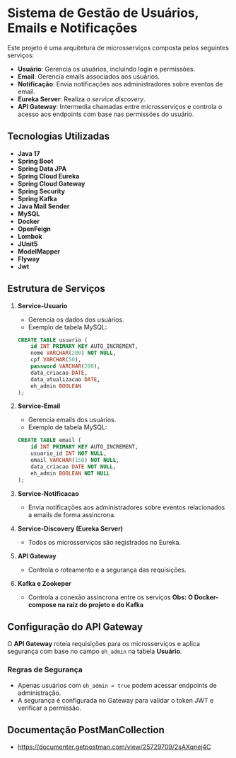 # Sistema de Gestão de Usuários, Emails e Notificações

Este projeto é uma arquitetura de microsserviços composta pelos seguintes serviços:
- **Usuário**: Gerencia os usuários, incluindo login e permissões.
- **Email**: Gerencia emails associados aos usuários.
- **Notificação**: Envia notificações aos administradores sobre eventos de email.
- **Eureka Server**: Realiza o *service discovery*.
- **API Gateway**: Intermedia chamadas entre microsserviços e controla o acesso aos endpoints com base nas permissões do usuário.

## Tecnologias Utilizadas

- **Java 17**
- **Spring Boot**
- **Spring Data JPA**
- **Spring Cloud Eureka**
- **Spring Cloud Gateway**
- **Spring Security**
- **Spring Kafka**
- **Java Mail Sender**
- **MySQL**
- **Docker**
- **OpenFeign** 
- **Lombok**
- **JUnit5**
- **ModelMapper**
- **Flyway**
- **Jwt**

## Estrutura de Serviços

1. **Service-Usuario**
    - Gerencia os dados dos usuários.
    - Exemplo de tabela MySQL:
    ```sql
    CREATE TABLE usuario (
        id INT PRIMARY KEY AUTO_INCREMENT,
        nome VARCHAR(200) NOT NULL,
        cpf VARCHAR(50),
        password VARCHAR(200),
        data_criacao DATE,
        data_atualizacao DATE,
        eh_admin BOOLEAN
    );
    ```

2. **Service-Email**
    - Gerencia emails dos usuários.
    - Exemplo de tabela MySQL:
    ```sql
    CREATE TABLE email (
        id INT PRIMARY KEY AUTO_INCREMENT,
        usuario_id INT NOT NULL,
        email VARCHAR(150) NOT NULL,
        data_criacao DATE NOT NULL,
        eh_admin BOOLEAN NOT NULL
    );
    ```

3. **Service-Notificacao**
    - Envia notificações aos administradores sobre eventos relacionados a emails de forma assincrona.
    
4. **Service-Discovery (Eureka Server)**
    - Todos os microsserviços são registrados no Eureka.

5. **API Gateway**
    - Controla o roteamento e a segurança das requisições.
  
6. **Kafka e Zookeper**
    - Controla a conexão assincrona entre os serviços
   **Obs: O Docker-compose na raiz do projeto e do Kafka** 

## Configuração do API Gateway

O **API Gateway** roteia requisições para os microsserviços e aplica segurança com base no campo `eh_admin` na tabela **Usuário**.

### Regras de Segurança

- Apenas usuários com `eh_admin = true` podem acessar endpoints de administração.
- A segurança é configurada no Gateway para validar o token JWT e verificar a permissão.

## Documentação PostManCollection
- https://documenter.getpostman.com/view/25729709/2sAXqnej4C
